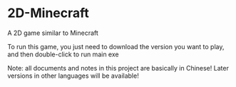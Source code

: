# 2D-Minecraft
A 2D game similar to Minecraft

To run this game, you just need to download the version you want to play, and then double-click to run main exe

Note: all documents and notes in this project are basically in Chinese!
Later versions in other languages will be available!
